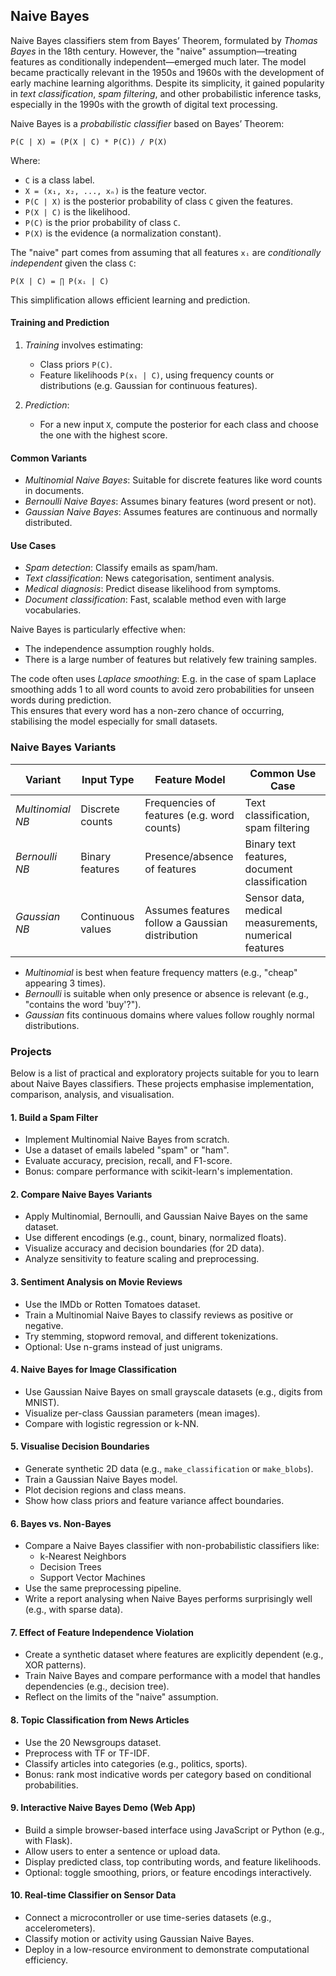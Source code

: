 
## Naive Bayes

Naive Bayes classifiers stem from Bayes’ Theorem, formulated by *Thomas Bayes* in the 18th century.
However, the "naive" assumption—treating features as conditionally independent—emerged much later.
The model became practically relevant in the 1950s and 1960s with the development of early machine
learning algorithms. Despite its simplicity, it gained popularity in *text classification*,
*spam filtering*, and other probabilistic inference tasks, especially in the 1990s with the growth
of digital text processing.

Naive Bayes is a *probabilistic classifier* based on Bayes’ Theorem:

```
P(C | X) = (P(X | C) * P(C)) / P(X)
```

Where:
- `C` is a class label.
- `X = (x₁, x₂, ..., xₙ)` is the feature vector.
- `P(C | X)` is the posterior probability of class `C` given the features.
- `P(X | C)` is the likelihood.
- `P(C)` is the prior probability of class `C`.
- `P(X)` is the evidence (a normalization constant).

The "naive" part comes from assuming that all features `xᵢ`
are *conditionally independent* given the class `C`:

```
P(X | C) = ∏ P(xᵢ | C)
```

This simplification allows efficient learning and prediction.

#### Training and Prediction

1. *Training* involves estimating:
   - Class priors `P(C)`.
   - Feature likelihoods `P(xᵢ | C)`, using frequency counts or
     distributions (e.g. Gaussian for continuous features).

2. *Prediction*:
   - For a new input `X`, compute the posterior for each class
     and choose the one with the highest score.

#### Common Variants

- *Multinomial Naive Bayes*: Suitable for discrete features like word counts in documents.
- *Bernoulli Naive Bayes*: Assumes binary features (word present or not).
- *Gaussian Naive Bayes*: Assumes features are continuous and normally distributed.

#### Use Cases

- *Spam detection*: Classify emails as spam/ham.
- *Text classification*: News categorisation, sentiment analysis.
- *Medical diagnosis*: Predict disease likelihood from symptoms.
- *Document classification*: Fast, scalable method even with large vocabularies.

Naive Bayes is particularly effective when:
- The independence assumption roughly holds.
- There is a large number of features but relatively few training samples.

The code often uses *Laplace smoothing*: E.g. in the case of spam Laplace smoothing adds 1 to
all word counts to avoid zero probabilities for unseen words during prediction.  
This ensures that every word has a non-zero chance of occurring, stabilising the model
especially for small datasets.

### Naive Bayes Variants

| Variant             | Input Type         | Feature Model                        | Common Use Case                |
|---------------------|--------------------|--------------------------------------|--------------------------------|
| *Multinomial NB*  | Discrete counts     | Frequencies of features (e.g. word counts) | Text classification, spam filtering |
| *Bernoulli NB*    | Binary features     | Presence/absence of features         | Binary text features, document classification |
| *Gaussian NB*     | Continuous values   | Assumes features follow a Gaussian distribution | Sensor data, medical measurements, numerical features |

- *Multinomial* is best when feature frequency matters (e.g., "cheap" appearing 3 times).
- *Bernoulli* is suitable when only presence or absence is relevant (e.g., "contains the word 'buy'?").
- *Gaussian* fits continuous domains where values follow roughly normal distributions.


### Projects

Below is a list of practical and exploratory projects suitable for you to learn about
Naive Bayes classifiers. These projects emphasise implementation, comparison, analysis,
and visualisation.

#### 1. Build a Spam Filter
- Implement Multinomial Naive Bayes from scratch.
- Use a dataset of emails labeled "spam" or "ham".
- Evaluate accuracy, precision, recall, and F1-score.
- Bonus: compare performance with scikit-learn's implementation.

#### 2. Compare Naive Bayes Variants
- Apply Multinomial, Bernoulli, and Gaussian Naive Bayes on the same dataset.
- Use different encodings (e.g., count, binary, normalized floats).
- Visualize accuracy and decision boundaries (for 2D data).
- Analyze sensitivity to feature scaling and preprocessing.

#### 3. Sentiment Analysis on Movie Reviews
- Use the IMDb or Rotten Tomatoes dataset.
- Train a Multinomial Naive Bayes to classify reviews as positive or negative.
- Try stemming, stopword removal, and different tokenizations.
- Optional: Use n-grams instead of just unigrams.

#### 4. Naive Bayes for Image Classification
- Use Gaussian Naive Bayes on small grayscale datasets (e.g., digits from MNIST).
- Visualize per-class Gaussian parameters (mean images).
- Compare with logistic regression or k-NN.

#### 5. Visualise Decision Boundaries
- Generate synthetic 2D data (e.g., `make_classification` or `make_blobs`).
- Train a Gaussian Naive Bayes model.
- Plot decision regions and class means.
- Show how class priors and feature variance affect boundaries.

#### 6. Bayes vs. Non-Bayes
- Compare a Naive Bayes classifier with non-probabilistic classifiers like:
  - k-Nearest Neighbors
  - Decision Trees
  - Support Vector Machines
- Use the same preprocessing pipeline.
- Write a report analysing when Naive Bayes performs surprisingly well (e.g., with sparse data).

#### 7. Effect of Feature Independence Violation
- Create a synthetic dataset where features are explicitly dependent (e.g., XOR patterns).
- Train Naive Bayes and compare performance with a model that handles dependencies (e.g., decision tree).
- Reflect on the limits of the "naive" assumption.

#### 8. Topic Classification from News Articles
- Use the 20 Newsgroups dataset.
- Preprocess with TF or TF-IDF.
- Classify articles into categories (e.g., politics, sports).
- Bonus: rank most indicative words per category based on conditional probabilities.

#### 9. Interactive Naive Bayes Demo (Web App)
- Build a simple browser-based interface using JavaScript or Python (e.g., with Flask).
- Allow users to enter a sentence or upload data.
- Display predicted class, top contributing words, and feature likelihoods.
- Optional: toggle smoothing, priors, or feature encodings interactively.

#### 10. Real-time Classifier on Sensor Data
- Connect a microcontroller or use time-series datasets (e.g., accelerometers).
- Classify motion or activity using Gaussian Naive Bayes.
- Deploy in a low-resource environment to demonstrate computational efficiency.
